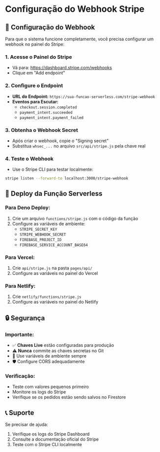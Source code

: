 # Configuração do Webhook Stripe

## 🔗 Configuração do Webhook

Para que o sistema funcione completamente, você precisa configurar um webhook no painel do Stripe:

### 1. **Acesse o Painel do Stripe**
- Vá para: https://dashboard.stripe.com/webhooks
- Clique em "Add endpoint"

### 2. **Configure o Endpoint**
- **URL do Endpoint:** `https://sua-funcao-serverless.com/stripe-webhook`
- **Eventos para Escutar:**
  - `checkout.session.completed`
  - `payment_intent.succeeded`
  - `payment_intent.payment_failed`

### 3. **Obtenha o Webhook Secret**
- Após criar o webhook, copie o "Signing secret"
- Substitua `whsec_...` no arquivo `src/api/stripe.js` pela chave real

### 4. **Teste o Webhook**
- Use o Stripe CLI para testar localmente:
```bash
stripe listen --forward-to localhost:3000/stripe-webhook
```

## 🚀 Deploy da Função Serverless

### **Para Deno Deploy:**
1. Crie um arquivo `functions/stripe.js` com o código da função
2. Configure as variáveis de ambiente:
   - `STRIPE_SECRET_KEY`
   - `STRIPE_WEBHOOK_SECRET`
   - `FIREBASE_PROJECT_ID`
   - `FIREBASE_SERVICE_ACCOUNT_BASE64`

### **Para Vercel:**
1. Crie `api/stripe.js` na pasta `pages/api/`
2. Configure as variáveis no painel do Vercel

### **Para Netlify:**
1. Crie `netlify/functions/stripe.js`
2. Configure as variáveis no painel do Netlify

## 🔒 Segurança

### **Importante:**
- ✅ **Chaves Live** estão configuradas para produção
- ⚠️ **Nunca** commite as chaves secretas no Git
- 🔐 Use variáveis de ambiente sempre
- 🛡️ Configure CORS adequadamente

### **Verificação:**
- Teste com valores pequenos primeiro
- Monitore os logs do Stripe
- Verifique se os pedidos estão sendo salvos no Firestore

## 📞 Suporte

Se precisar de ajuda:
1. Verifique os logs do Stripe Dashboard
2. Consulte a documentação oficial do Stripe
3. Teste com o Stripe CLI localmente
